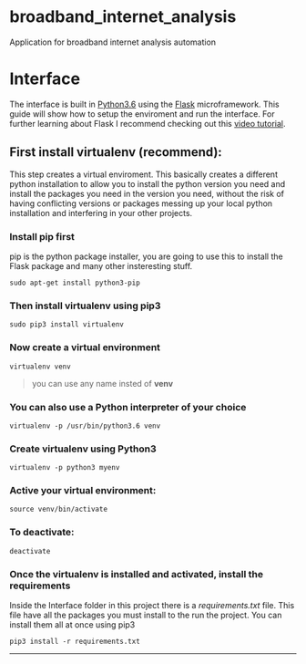 # broadband_internet_analysis
Application for broadband internet analysis automation


# Interface

The interface is built in [Python3.6](https://www.python.org/downloads/) using the [Flask](http://flask.pocoo.org/) microframework.
This guide will show how to setup the enviroment and run the interface. For further learning about Flask I recommend checking out this [video tutorial](https://www.youtube.com/playlist?list=PL3BqW_m3m6a05ALSBW02qDXmfDKIip2KX).

## First install virtualenv (recommend):

This step creates a virtual enviroment. This basically creates a different python installation to allow you to install the python version you need and install the packages you need in the version you need, without the risk of having conflicting versions or packages messing up your local python installation and interfering in your other projects.

### Install **pip** first
pip is the python package installer, you are going to use this to install the Flask package and many other insteresting stuff.

    sudo apt-get install python3-pip

### Then install **virtualenv** using pip3

    sudo pip3 install virtualenv 

### Now create a virtual environment 

    virtualenv venv 

>you can use any name insted of **venv**

### You can also use a Python interpreter of your choice

    virtualenv -p /usr/bin/python3.6 venv

### Create virtualenv using Python3
    
    virtualenv -p python3 myenv
    
### Active your virtual environment:    
    
    source venv/bin/activate

### To deactivate:

    deactivate

### Once the virtualenv is installed and activated, install the requirements
Inside the Interface folder in this project there is a *requirements.txt* file. This file have all the packages you must install to the run the project. You can install them all at once using pip3
    
    pip3 install -r requirements.txt


-------------------

